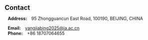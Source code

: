 <h1 id="contact"></h1>

<h2 style="margin: 30px 0px 10px;">Contact</h2>

<p ><strong style="margin: 0 10px 0;">Address:</strong> 95 Zhongguancun East Road, 100190, BEIJING, CHINA
<br />

<strong style="margin: 0 10px 0;">Email:</strong> <email><a href="mailto:yangjiabing2025@ia.ac.cn">yangjiabing2025@ia.ac.cn</a></email>
<br />
<strong style="margin: 0 10px 0;">Phone:</strong> +86 18707064655</p>
